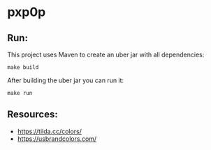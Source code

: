 # pxp0p

## Run:

This project uses Maven to create an uber jar with all dependencies:
```
make build
```

After building the uber jar you can run it:
```
make run
```

## Resources:

* https://tilda.cc/colors/
* https://usbrandcolors.com/